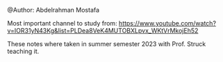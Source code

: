 @Author: Abdelrahman Mostafa

Most important channel to study from: https://www.youtube.com/watch?v=IOR31yN43Kg&list=PLDea8VeK4MUTOBXLpvx_WKtVrMkojEh52

These notes where taken in summer semester 2023 with Prof. Struck teaching it.